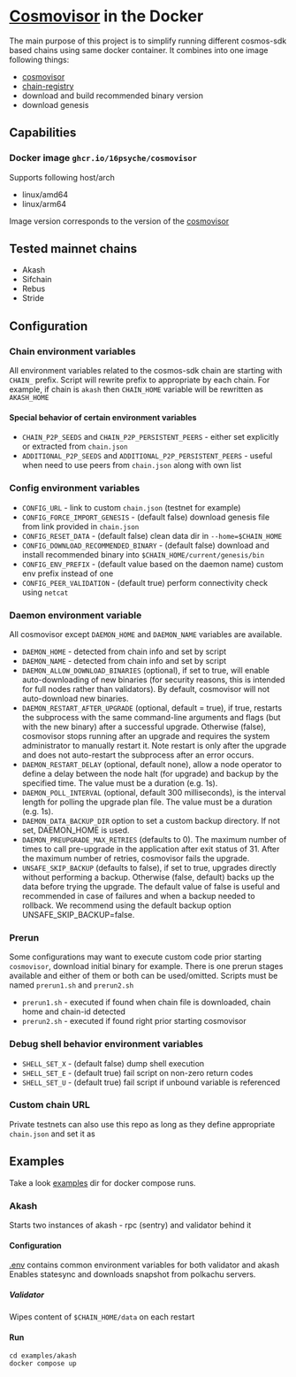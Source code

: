 # [Cosmovisor](https://github.com/cosmos/cosmos-sdk/tree/main/cosmovisor) in the Docker

The main purpose of this project is to simplify running different cosmos-sdk based chains using same docker container.
It combines into one image following things:
- [cosmovisor](https://github.com/cosmos/cosmos-sdk/tree/main/cosmovisor)
- [chain-registry](https://github.com/cosmos/chain-registry)
- download and build recommended binary version
- download genesis

## Capabilities
### Docker image `ghcr.io/16psyche/cosmovisor`
Supports following host/arch
- linux/amd64
- linux/arm64

Image version corresponds to the version of the [cosmovisor](https://github.com/cosmos/cosmos-sdk/tree/main/cosmovisor)

## Tested mainnet chains
- Akash
- Sifchain
- Rebus
- Stride

## Configuration
### Chain environment variables
All environment variables related to the cosmos-sdk chain are starting with `CHAIN_` prefix.
Script will rewrite prefix to appropriate by each chain. For example, if chain is `akash` then `CHAIN_HOME` variable will be rewritten as `AKASH_HOME`

#### Special behavior of certain environment variables
 - `CHAIN_P2P_SEEDS` and `CHAIN_P2P_PERSISTENT_PEERS` - either set explicitly or extracted from `chain.json`
 - `ADDITIONAL_P2P_SEEDS` and `ADDITIONAL_P2P_PERSISTENT_PEERS` - useful when need to use peers from `chain.json` along with own list

### Config environment variables
 - `CONFIG_URL` - link to custom `chain.json` (testnet for example)
 - `CONFIG_FORCE_IMPORT_GENESIS` - (default false) download genesis file from link provided in `chain.json`
 - `CONFIG_RESET_DATA` - (default false) clean data dir in `--home=$CHAIN_HOME`
 - `CONFIG_DOWNLOAD_RECOMMENDED_BINARY` - (default false) download and install recommended binary into `$CHAIN_HOME/current/genesis/bin`
 - `CONFIG_ENV_PREFIX` - (default value based on the daemon name) custom env prefix instead of one
 - `CONFIG_PEER_VALIDATION` - (default true) perform connectivity check using `netcat`

### Daemon environment variable
All cosmovisor except `DAEMON_HOME` and `DAEMON_NAME` variables are available.
 - `DAEMON_HOME` - detected from chain info and set by script
 - `DAEMON_NAME` - detected from chain info and set by script
 - `DAEMON_ALLOW_DOWNLOAD_BINARIES` (optional), if set to true, will enable auto-downloading of new binaries (for security reasons, this is intended for full nodes rather than validators). By default, cosmovisor will not auto-download new binaries.
 - `DAEMON_RESTART_AFTER_UPGRADE` (optional, default = true), if true, restarts the subprocess with the same command-line arguments and flags (but with the new binary) after a successful upgrade. Otherwise (false), cosmovisor stops running after an upgrade and requires the system administrator to manually restart it. Note restart is only after the upgrade and does not auto-restart the subprocess after an error occurs.
 - `DAEMON_RESTART_DELAY` (optional, default none), allow a node operator to define a delay between the node halt (for upgrade) and backup by the specified time. The value must be a duration (e.g. 1s).
 - `DAEMON_POLL_INTERVAL` (optional, default 300 milliseconds), is the interval length for polling the upgrade plan file. The value must be a duration (e.g. 1s).
 - `DAEMON_DATA_BACKUP_DIR` option to set a custom backup directory. If not set, DAEMON_HOME is used.
 - `DAEMON_PREUPGRADE_MAX_RETRIES` (defaults to 0). The maximum number of times to call pre-upgrade in the application after exit status of 31. After the maximum number of retries, cosmovisor fails the upgrade.
 - `UNSAFE_SKIP_BACKUP` (defaults to false), if set to true, upgrades directly without performing a backup. Otherwise (false, default) backs up the data before trying the upgrade. The default value of false is useful and recommended in case of failures and when a backup needed to rollback. We recommend using the default backup option UNSAFE_SKIP_BACKUP=false.

### Prerun
Some configurations may want to execute custom code prior starting `cosmovisor`, download initial binary for example.
There is one prerun stages available and either of them or both can be used/omitted. 
Scripts must be named `prerun1.sh` and `prerun2.sh`
 - `prerun1.sh` - executed if found when chain file is downloaded, chain home and chain-id detected
 - `prerun2.sh` - executed if found right prior starting cosmovisor

### Debug shell behavior environment variables
 - `SHELL_SET_X` - (default false) dump shell execution
 - `SHELL_SET_E` - (default true) fail script on non-zero return codes
 - `SHELL_SET_U` - (default true) fail script if unbound variable is referenced

### Custom chain URL
Private testnets can also use this repo as long as they define appropriate `chain.json` and set it as

## Examples
Take a look [examples](examples) dir for docker compose runs.

### Akash
Starts two instances of akash - rpc (sentry) and validator behind it

#### Configuration
[.env](examples/akash/.env) contains common environment variables for both validator and akash
Enables statesync and downloads snapshot from polkachu servers.

##### Validator
Wipes content of `$CHAIN_HOME/data` on each restart

#### Run
```shell
cd examples/akash
docker compose up
```
